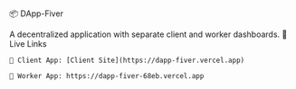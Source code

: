 📦 DApp-Fiver

A decentralized application with separate client and worker dashboards.
🚀 Live Links

    🔹 Client App: [Client Site](https://dapp-fiver.vercel.app)

    🔸 Worker App: https://dapp-fiver-68eb.vercel.app
